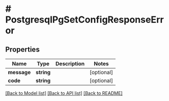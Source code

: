 # # PostgresqlPgSetConfigResponseError

## Properties

Name | Type | Description | Notes
------------ | ------------- | ------------- | -------------
**message** | **string** |  | [optional]
**code** | **string** |  | [optional]

[[Back to Model list]](../../README.md#models) [[Back to API list]](../../README.md#endpoints) [[Back to README]](../../README.md)

